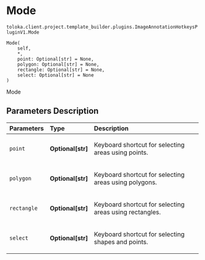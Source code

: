 # Mode
`toloka.client.project.template_builder.plugins.ImageAnnotationHotkeysPluginV1.Mode`

```
Mode(
    self,
    *,
    point: Optional[str] = None,
    polygon: Optional[str] = None,
    rectangle: Optional[str] = None,
    select: Optional[str] = None
)
```

Mode

## Parameters Description

| Parameters | Type | Description |
| :----------| :----| :-----------|
`point`|**Optional\[str\]**|<p>Keyboard shortcut for selecting areas using points.</p>
`polygon`|**Optional\[str\]**|<p>Keyboard shortcut for selecting areas using polygons.</p>
`rectangle`|**Optional\[str\]**|<p>Keyboard shortcut for selecting areas using rectangles.</p>
`select`|**Optional\[str\]**|<p>Keyboard shortcut for selecting shapes and points.</p>
